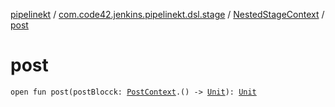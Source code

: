[pipelinekt](../../index.md) / [com.code42.jenkins.pipelinekt.dsl.stage](../index.md) / [NestedStageContext](index.md) / [post](./post.md)

# post

`open fun post(postBlocck: `[`PostContext`](../../com.code42.jenkins.pipelinekt.dsl.post/-post-context/index.md)`.() -> `[`Unit`](https://kotlinlang.org/api/latest/jvm/stdlib/kotlin/-unit/index.html)`): `[`Unit`](https://kotlinlang.org/api/latest/jvm/stdlib/kotlin/-unit/index.html)